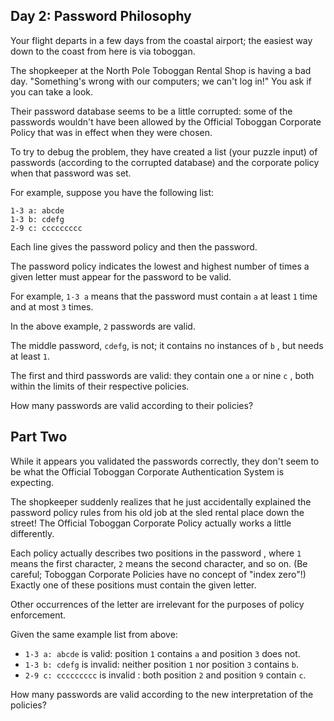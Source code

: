 ## Day 2: Password Philosophy

 Your flight departs in a few days from the coastal airport; the easiest way down to the coast from here is via toboggan.

The shopkeeper at the North Pole Toboggan Rental Shop is having a bad day. "Something's wrong with our computers; we can't log in!" You ask if you can take a look.

Their password database seems to be a little corrupted: some of the passwords wouldn't have been allowed by the Official Toboggan Corporate Policy that was in effect when they were chosen.

To try to debug the problem, they have created a list (your puzzle input) of passwords (according to the corrupted database) and the corporate policy when that password was set.

For example, suppose you have the following list:
```
1-3 a: abcde
1-3 b: cdefg
2-9 c: ccccccccc
```
Each line gives the password policy and then the password.

The password policy indicates the lowest and highest number of times a given letter must appear for the password to be valid.

For example, ` 1-3 a ` means that the password must contain ` a ` at least ` 1 ` time and at most ` 3 ` times.

In the above example, ` 2 ` passwords are valid.

The middle password, ` cdefg `, is not; it contains no instances of ` b ` , but needs at least ` 1 `.

The first and third passwords are valid: they contain one ` a ` or nine ` c ` , both within the limits of their respective policies.

How many passwords are valid according to their policies? 

## Part Two

 While it appears you validated the passwords correctly, they don't seem to be what the Official Toboggan Corporate Authentication System is expecting.

The shopkeeper suddenly realizes that he just accidentally explained the password policy rules from his old job at the sled rental place down the street! The Official Toboggan Corporate Policy actually works a little differently.

Each policy actually describes two positions in the password , where ` 1 ` means the first character, ` 2 ` means the second character, and so on. (Be careful; Toboggan Corporate Policies have no concept of "index zero"!) Exactly one of these positions must contain the given letter.

Other occurrences of the letter are irrelevant for the purposes of policy enforcement.

Given the same example list from above:
- ` 1-3 a: abcde ` is valid: position ` 1 ` contains ` a ` and position ` 3 ` does not.
- ` 1-3 b: cdefg ` is invalid: neither position ` 1 ` nor position ` 3 ` contains ` b `.
- ` 2-9 c: ccccccccc ` is invalid : both position ` 2 ` and position ` 9 ` contain ` c `.

How many passwords are valid according to the new interpretation of the policies? 
